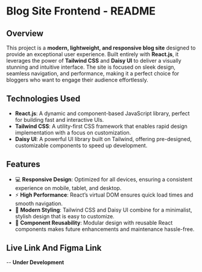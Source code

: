 # Blog Site Frontend - README

## Overview
This project is a **modern, lightweight, and responsive blog site** designed to provide an exceptional user experience. Built entirely with **React.js**, it leverages the power of **Tailwind CSS** and **Daisy UI** to deliver a visually stunning and intuitive interface. The site is focused on sleek design, seamless navigation, and performance, making it a perfect choice for bloggers who want to engage their audience effortlessly.

## Technologies Used

- **React.js**: A dynamic and component-based JavaScript library, perfect for building fast and interactive UIs.
- **Tailwind CSS**: A utility-first CSS framework that enables rapid design implementation with a focus on customization.
- **Daisy UI**: A powerful UI library built on Tailwind, offering pre-designed, customizable components to speed up development.

## Features

- 💻 **Responsive Design**: Optimized for all devices, ensuring a consistent experience on mobile, tablet, and desktop.
- ⚡ **High Performance**: React’s virtual DOM ensures quick load times and smooth navigation.
- 🎨 **Modern Styling**: Tailwind CSS and Daisy UI combine for a minimalist, stylish design that is easy to customize.
- 🔄 **Component Reusability**: Modular design with reusable React components makes future enhancements and maintenance hassle-free.


## Live Link And Figma Link

 -- **Under Development**
